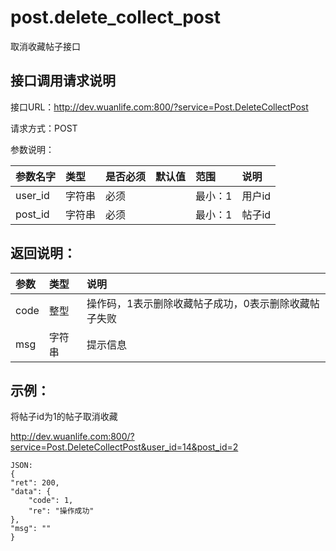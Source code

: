 # post.delete_collect_post

取消收藏帖子接口

## 接口调用请求说明

接口URL：http://dev.wuanlife.com:800/?service=Post.DeleteCollectPost

请求方式：POST

参数说明：

|参数名字    |类型   |是否必须    |默认值    |范围        |说明|
|:--|:--|:--|:--|:--|:--|
|user_id    |字符串   |必须    |           |最小：1     |用户id|
|post_id    |字符串   |必须         |      |最小：1     |帖子id|

## 返回说明：

|参数        |类型   |说明|
|:--|:--|:--|
|code            |整型   |操作码，1表示删除收藏帖子成功，0表示删除收藏帖子失败|
|msg            |字符串  |提示信息|

## 示例：

将帖子id为1的帖子取消收藏

http://dev.wuanlife.com:800/?service=Post.DeleteCollectPost&user_id=14&post_id=2

    JSON:
    {
    "ret": 200,
    "data": {
        "code": 1,
        "re": "操作成功"
    },
    "msg": ""
    }
